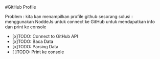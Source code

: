 #GitHub Profile

Problem : kita kan menampilkan profile github sesorang
solusi : menggunakan NoddeJs untuk connect ke GitHub untuk mendapatkan info dan print ke console


* [x]TODO: Connect to GitHub API
* [x]TODO: Baca Data
* [x]TODO: Parsing Data
* [ ]TODO: Print ke console
